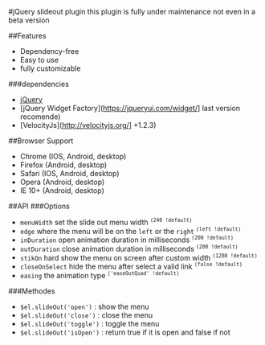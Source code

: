 #jQuery slideout plugin
this plugin is fully under maintenance not even in a beta version

##Features
- Dependency-free
- Easy to use
- fully customizable

###dependencies
- [jQuery](https://jquery.com/)
- [jQuery Widget Factory](https://jqueryui.com/widget/] last version recomende)
- [VelocityJs](http://velocityjs.org/] +1.2.3)

##Browser Support
- Chrome (IOS, Android, desktop)
- Firefox (Android, desktop)
- Safari (IOS, Android, desktop)
- Opera (Android, desktop)
- IE 10+ (Android, desktop)

##API
###Options
- `menuWidth` set the slide out menu width <sup>`(240 !default)`</sup>
- `edge` where the menu will be on the `left` or the `right` <sup>`(left !default)`</sup>
- `inDuration` open animation duration in milliseconds <sup>`(200 !default)`</sup>
- `outDuration` close animation duration in milliseconds <sup>`(200 !default)`</sup>
- `stikOn` hard show the menu on screen after custom width <sup>`(1280 !default)`</sup>
- `closeOnSelect` hide the menu after select a valid link <sup>`(false !default)`</sup>
- `easing` the animation type <sup>`('easeOutQuad' !default)`</sup>

###Methodes

- `$el.slideOut('open')` : show the menu
- `$el.slideOut('close')` : close the menu
- `$el.slideOut('toggle')` : toggle the menu
- `$el.slideOut('isOpen')` : return true if it is open and false if not
